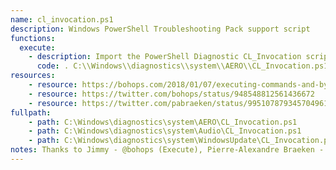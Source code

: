```yaml
---
name: cl_invocation.ps1
description: Windows PowerShell Troubleshooting Pack support script
functions:
  execute:
    - description: Import the PowerShell Diagnostic CL_Invocation script and call SyncInvoke to launch an executable.
      code: . C:\\Windows\\diagnostics\\system\\AERO\\CL_Invocation.ps1   \nSyncInvoke <executable> [args]
resources: 
    - resource: https://bohops.com/2018/01/07/executing-commands-and-bypassing-applocker-with-powershell-diagnostic-scripts/
    - resource: https://twitter.com/bohops/status/948548812561436672
    - resource: https://twitter.com/pabraeken/status/995107879345704961
fullpath: 
    - path: C:\Windows\diagnostics\system\AERO\CL_Invocation.ps1
    - path: C:\Windows\diagnostics\system\Audio\CL_Invocation.ps1
    - path: C:\Windows\diagnostics\system\WindowsUpdate\CL_Invocation.ps1
notes: Thanks to Jimmy - @bohops (Execute), Pierre-Alexandre Braeken - @pabraeken (Audio + WindowsUpdate Paths)
---
```


